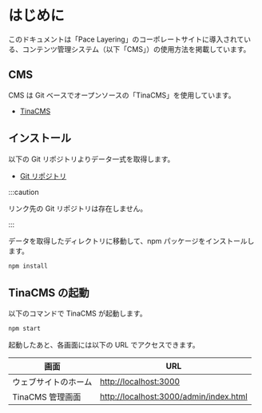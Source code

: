 # はじめに

このドキュメントは「Pace Layering」のコーポレートサイトに導入されている、コンテンツ管理システム（以下「CMS」）の使用方法を掲載しています。

## CMS

CMS は Git ベースでオープンソースの「TinaCMS」を使用しています。

- [TinaCMS](https://tina.io/)

## インストール

以下の Git リポジトリよりデータ一式を取得します。

- [Git リポジトリ](#)

:::caution

リンク先の Git リポジトリは存在しません。

:::

データを取得したディレクトリに移動して、npm パッケージをインストールします。

```bash
npm install
```

## TinaCMS の起動

以下のコマンドで TinaCMS が起動します。

```bash
npm start
```

起動したあと、各画面には以下の URL でアクセスできます。

| 画面 | URL |
| --- | --- |
| ウェブサイトのホーム | [http://localhost:3000](http://localhost:3000/) |
| TinaCMS 管理画面 | [http://localhost:3000/admin/index.html](http://localhost:3000/admin/index.html) |
